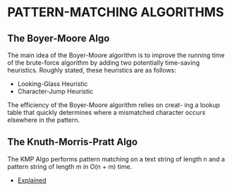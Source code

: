 # PATTERN-MATCHING ALGORITHMS

## The Boyer-Moore Algo
The main idea of the Boyer-Moore algorithm is to improve the running time of the brute-force algorithm by adding two potentially time-saving heuristics. Roughly stated, these heuristics are as follows:
  - Looking-Glass Heuristic
  - Character-Jump Heuristic

The efficiency of the Boyer-Moore algorithm relies on creat- ing a lookup table that quickly determines where a mismatched character occurs elsewhere in the pattern.

## The Knuth-Morris-Pratt Algo
The KMP Algo performs pattern matching on a text string of length n and a pattern string of length m in O(n + m) time.
  - [Explained](https://www.youtube.com/watch?v=GTJr8OvyEVQ)
